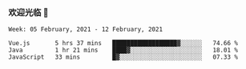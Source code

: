### 欢迎光临 👋

<!--
**lianganqing/lianganqing** is a ✨ _special_ ✨ repository because its `README.md` (this file) appears on your GitHub profile.

Here are some ideas to get you started:

- 🔭 I’m currently working on ...
- 🌱 I’m currently learning ...
- 👯 I’m looking to collaborate on ...
- 🤔 I’m looking for help with ...
- 💬 Ask me about ...
- 📫 How to reach me: ...
- 😄 Pronouns: ...
- ⚡ Fun fact: ...
-->
<!--START_SECTION:waka-->
```text
Week: 05 February, 2021 - 12 February, 2021

Vue.js       5 hrs 37 mins   ██████████████████▓░░░░░░   74.66 % 
Java         1 hr 21 mins    ████▓░░░░░░░░░░░░░░░░░░░░   18.01 % 
JavaScript   33 mins         █▓░░░░░░░░░░░░░░░░░░░░░░░   07.33 % 
```
<!--END_SECTION:waka-->
